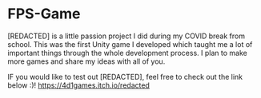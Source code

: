 # FPS-Game
 
[REDACTED] is a little passion project I did during my COVID break from school. 
This was the first Unity game I developed which taught me a lot of important things 
through the whole development process. I plan to make more games and share my ideas 
with all of you.  

IF you would like to test out [REDACTED], feel free to check out the link below :)!
https://4d1games.itch.io/redacted
